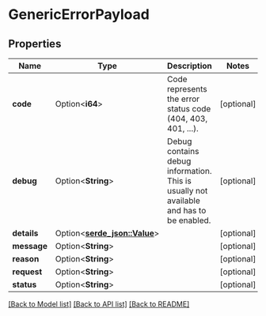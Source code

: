 # GenericErrorPayload

## Properties

Name | Type | Description | Notes
------------ | ------------- | ------------- | -------------
**code** | Option<**i64**> | Code represents the error status code (404, 403, 401, ...). | [optional]
**debug** | Option<**String**> | Debug contains debug information. This is usually not available and has to be enabled. | [optional]
**details** | Option<[**serde_json::Value**](.md)> |  | [optional]
**message** | Option<**String**> |  | [optional]
**reason** | Option<**String**> |  | [optional]
**request** | Option<**String**> |  | [optional]
**status** | Option<**String**> |  | [optional]

[[Back to Model list]](../README.md#documentation-for-models) [[Back to API list]](../README.md#documentation-for-api-endpoints) [[Back to README]](../README.md)


